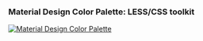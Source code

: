### Material Design Color Palette: LESS/CSS toolkit

[![Material Design Color Palette](http://zavoloklom.github.io/material-design-color-palette/img/Material-Design-Color-Palette.png)](http://zavoloklom.github.io/material-design-color-palette/)